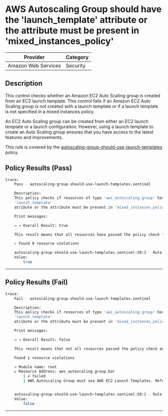 # AWS Autoscaling Group should have the 'launch_template' attribute or the attribute must be present in 'mixed_instances_policy'

| Provider            | Category  |
| ------------------- | --------  |
| Amazon Web Services |  Security |

## Description

This control checks whether an Amazon EC2 Auto Scaling group is created from an EC2 launch template. This control fails if an Amazon EC2 Auto Scaling group is not created with a launch template or if a launch template is not specified in a mixed instances policy.

An EC2 Auto Scaling group can be created from either an EC2 launch template or a launch configuration. However, using a launch template to create an Auto Scaling group ensures that you have access to the latest features and improvements.

This rule is covered by the [autoscaling-group-should-use-launch-templates](../../policies/autoscaling-group-should-use-launch-templates.sentinel) policy.

## Policy Results (Pass)

```bash
trace:
    Pass - autoscaling-group-should-use-launch-templates.sentinel

    Description:
    This policy checks if resources of type 'aws_autoscaling_group' have the
    'launch_template'
    atribute or the attribute must be present in 'mixed_instances_policy'

    Print messages:

    → → Overall Result: true

    This result means that all resources have passed the policy check for the policy autoscaling-group-should-use-launch-templates.

    ✓ Found 0 resource violations

    autoscaling-group-should-use-launch-templates.sentinel:50:1 - Rule "main"
    Value:
        true
```

---

## Policy Results (Fail)

```bash
trace:
    Fail - autoscaling-group-should-use-launch-templates.sentinel

    Description:
    This policy checks if resources of type 'aws_autoscaling_group' have the
    'launch_template'
    atribute or the attribute must be present in 'mixed_instances_policy'

    Print messages:

    → → Overall Result: false

    This result means that not all resources passed the policy check and the protected behavior is not allowed for the policy autoscaling-group-should-use-launch-templates.

    Found 1 resource violations

    → Module name: root
    ↳ Resource Address: aws_autoscaling_group.bar
        | ✗ failed
        | AWS Autoscaling Group must use AWS EC2 Launch Templates. Refer to https://docs.aws.amazon.com/securityhub/latest/userguide/autoscaling-controls.html#autoscaling-9 for more details.


    autoscaling-group-should-use-launch-templates.sentinel:50:1 - Rule "main"
    Value:
        false
```

---
